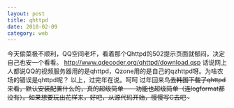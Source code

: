```yaml
---
layout: post
title: qhttpd
date: 2010-02-09
category: web
---
```


今天偷菜极不顺利，QQ空间老坏，看着那个Qhttpd的502提示页面就郁闷，决定自己也安一个看看。
<a href="http://www.qdecoder.org/qhttpd/download.qsp">http://www.qdecoder.org/qhttpd/download.qsp</a>
话说网上人都说QQ的视频服务器用的是qhttpd，Qzone用的是自己的qzhttpd呀。为啥农场的错误是qhttpd呢？
以上，过完年在说。呵呵
过年回来鸟~~去韩国下载了qhttpd来看，默认安装配置什么的，真的超级简单——功能也超级简单（连logformat都没有）。如果想要玩出花样来，好吧，从源代码开始，慢慢写C去吧~~~


